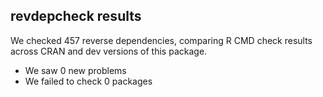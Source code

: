 ## revdepcheck results

We checked 457 reverse dependencies, comparing R CMD check results across CRAN and dev versions of this package.

 * We saw 0 new problems
 * We failed to check 0 packages

